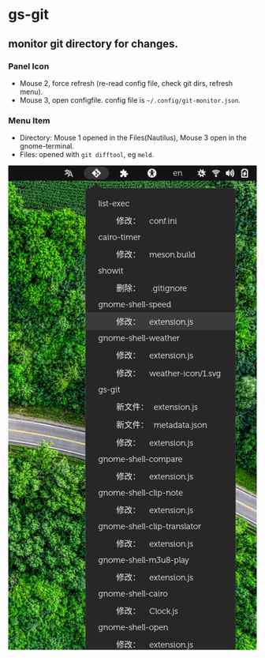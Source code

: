 # gs-git

## monitor git directory for changes.

### Panel Icon
- Mouse 2, force refresh (re-read config file, check git dirs, refresh menu).
- Mouse 3, open configfile. config file is `~/.config/git-monitor.json`.

### Menu Item
- Directory: Mouse 1 opened in the Files(Nautilus), Mouse 3 open in the gnome-terminal.
- Files: opened with `git difftool`, eg `meld`.

![](screenshot.png)
